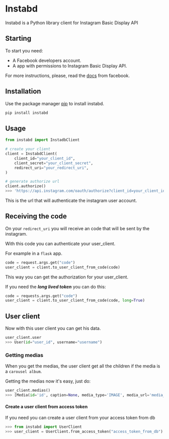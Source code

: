 # Instabd

Instabd is a Python library client for Instagram Basic Display API

## Starting

To start you need:

- A Facebook developers account.
- A app with permissions to Instagram Basic Display API.

For more instructions, please, read the [docs](https://developers.facebook.com/docs/instagram-basic-display-api/) from facebook.

## Installation

Use the package manager [pip](https://pip.pypa.io/en/stable/) to install instabd.

```bash
pip install instabd
```

## Usage

```python
from instabd import InstadbClient

# create your client
client = InstabdClient(
    client_id="your_client_id",
    client_secret="your_client_secret",
    redirect_uri="your_redirect_uri",
)

# generate authorize url
client.authorize()
>>> 'https://api.instagram.com/oauth/authorize?client_id=your_client_id&redirect_uri=your_redirect_uri&scope=user_profile,user_media&response_type=code'
```

This is the url that will authenticate the instagram user account.

## Receiving the code

On your `redirect_uri` you will receive an code that will be sent by the instagram.

With this code you can authenticate your user_client.

For example in a `flask` app.

```python
code = request.args.get("code")
user_client = client.to_user_client_from_code(code)
```

This way you can get the authorization for your user_client.

If you need the **_long lived token_** you can do this:

```python
code = requests.args.get("code")
user_client = client.to_user_client_from_code(code, long=True)
```

## User client

Now with this user client you can get his data.

```python
user_client.user
>>> User(id="user_id", username="username")
```

### Getting medias

When you get the medias, the user client get all the children if the media is a `carousel album`.

Getting the medias now it's easy, just do:

```python
user_client.medias()
>>> [Media(id='id', caption=None, media_type='IMAGE', media_url='media_url', permalink='permalink', thumbnail_url=None, timestamp='2022-02-03T13:26:29+0000', username='username', children=[])]
```

#### Create a user client from access token

If you need you can create a user client from your access token from db

```python
>>> from instabd import UserClient
>>> user_client = UserClient.from_access_token("access_token_from_db")
```

